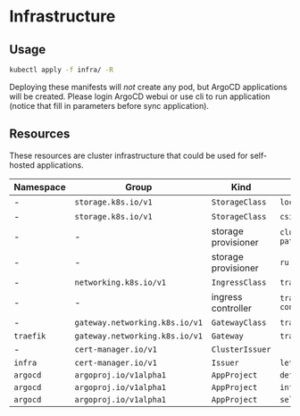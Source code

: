 # Infrastructure

## Usage

```sh
kubectl apply -f infra/ -R
```

Deploying these manifests will _not_ create any pod, but ArgoCD applications will be created. Please login ArgoCD webui or use cli to run application (notice that fill in parameters before sync application).

## Resources

These resources are cluster infrastructure that could be used for self-hosted applications.

| Namespace | Group                          | Kind                | Name                                   |
| --------- | ------------------------------ | ------------------- | -------------------------------------- |
| -         | `storage.k8s.io/v1`            | `StorageClass`      | `local-path`                           |
| -         | `storage.k8s.io/v1`            | `StorageClass`      | `csi-s3`                               |
| -         | -                              | storage provisioner | `cluster.local/local-path-provisioner` |
| -         | -                              | storage provisioner | `ru.yandex.s3.csi`                     |
| -         | `networking.k8s.io/v1`         | `IngressClass`      | `traefik`                              |
| -         | -                              | ingress controller  | `traefik.io/ingress-controller`        |
| -         | `gateway.networking.k8s.io/v1` | `GatewayClass`      | `traefik`                              |
| `traefik` | `gateway.networking.k8s.io/v1` | `Gateway`           | `traefik-gateway`                      |
| -         | `cert-manager.io/v1`           | `ClusterIssuer`     |                                        |
| `infra`   | `cert-manager.io/v1`           | `Issuer`            | `letsencrypt-issuer`                   |
| `argocd`  | `argoproj.io/v1alpha1`         | `AppProject`        | `default`                              |
| `argocd`  | `argoproj.io/v1alpha1`         | `AppProject`        | `infra`                                |
| `argocd`  | `argoproj.io/v1alpha1`         | `AppProject`        | `self-hosted`                          |
